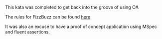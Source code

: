 This kata was completed to get back into the groove of using C#.

The rules for FizzBuzz can be found [here](http://www.codingdojo.org/cgi-bin/index.pl?KataFizzBuzz)

It was also an excuse to have a proof of concept application using MSpec and fluent assertions.
